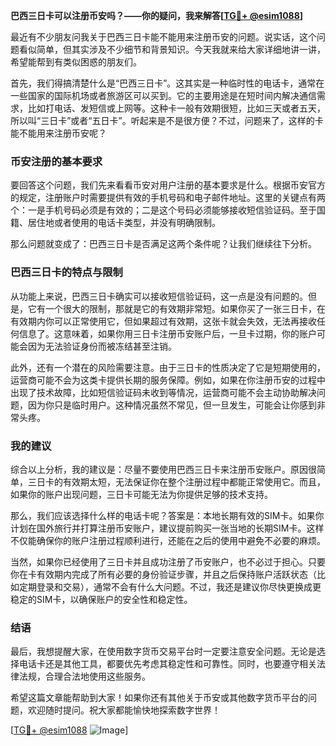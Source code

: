 **巴西三日卡可以注册币安吗？——你的疑问，我来解答[[TG💪+ @esim1088](https://t.me/s/esim1088)]**

最近有不少朋友问我关于巴西三日卡能不能用来注册币安的问题。说实话，这个问题看似简单，但其实涉及不少细节和背景知识。今天我就来给大家详细地讲一讲，希望能帮到有类似困惑的朋友们。

首先，我们得搞清楚什么是“巴西三日卡”。这其实是一种临时性的电话卡，通常在一些国家的国际机场或者旅游区可以买到。它的主要用途是在短时间内解决通信需求，比如打电话、发短信或上网等。这种卡一般有效期很短，比如三天或者五天，所以叫“三日卡”或者“五日卡”。听起来是不是很方便？不过，问题来了，这样的卡能不能用来注册币安呢？

### 币安注册的基本要求

要回答这个问题，我们先来看看币安对用户注册的基本要求是什么。根据币安官方的规定，注册账户时需要提供有效的手机号码和电子邮件地址。这里的关键点有两个：一是手机号码必须是有效的；二是这个号码必须能够接收短信验证码。至于国籍、居住地或者使用的电话卡类型，并没有明确限制。

那么问题就变成了：巴西三日卡是否满足这两个条件呢？让我们继续往下分析。

### 巴西三日卡的特点与限制

从功能上来说，巴西三日卡确实可以接收短信验证码，这一点是没有问题的。但是，它有一个很大的限制，那就是它的有效期非常短。如果你买了一张三日卡，在有效期内你可以正常使用它，但如果超过有效期，这张卡就会失效，无法再接收任何信息了。这意味着，如果你用三日卡注册币安账户后，一旦卡过期，你的账户可能会因为无法验证身份而被冻结甚至注销。

此外，还有一个潜在的风险需要注意。由于三日卡的性质决定了它是短期使用的，运营商可能不会为这类卡提供长期的服务保障。例如，如果在你注册币安的过程中出现了技术故障，比如短信验证码未收到等情况，运营商可能不会主动协助解决问题，因为你只是临时用户。这种情况虽然不常见，但一旦发生，可能会让你感到非常头疼。

### 我的建议

综合以上分析，我的建议是：尽量不要使用巴西三日卡来注册币安账户。原因很简单，三日卡的有效期太短，无法保证你在整个注册过程中都能正常使用它。而且，如果你的账户出现问题，三日卡可能无法为你提供足够的技术支持。

那么，我们应该选择什么样的电话卡呢？答案是：本地长期有效的SIM卡。如果你计划在国外旅行并打算注册币安账户，建议提前购买一张当地的长期SIM卡。这样不仅能确保你的账户注册过程顺利进行，还能在之后的使用中避免不必要的麻烦。

当然，如果你已经使用了三日卡并且成功注册了币安账户，也不必过于担心。只要你在卡有效期内完成了所有必要的身份验证步骤，并且之后保持账户活跃状态（比如定期登录和交易），通常不会有什么大问题。不过，我还是建议你尽快更换成更稳定的SIM卡，以确保账户的安全性和稳定性。

### 结语

最后，我想提醒大家，在使用数字货币交易平台时一定要注意安全问题。无论是选择电话卡还是其他工具，都要优先考虑其稳定性和可靠性。同时，也要遵守相关法律法规，合理合法地使用这些服务。

希望这篇文章能帮助到大家！如果你还有其他关于币安或其他数字货币平台的问题，欢迎随时提问。祝大家都能愉快地探索数字世界！

[[TG💪+ @esim1088](https://t.me/s/esim1088) ![Image](https://i.postimg.cc/4NQfJmqS/Snipaste-2025-05-13-00-14-12.png)]